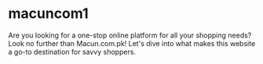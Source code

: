 # macuncom1
Are you looking for a one-stop online platform for all your shopping needs? Look no further than Macun.com.pk! Let's dive into what makes this website a go-to destination for savvy shoppers.
